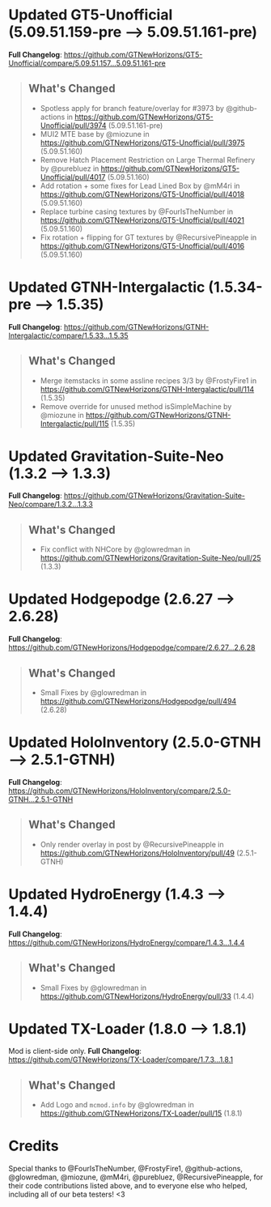 # Updated GT5-Unofficial (5.09.51.159-pre -->  5.09.51.161-pre)
**Full Changelog**: https://github.com/GTNewHorizons/GT5-Unofficial/compare/5.09.51.157...5.09.51.161-pre
>## What's Changed
> * Spotless apply for branch feature/overlay for #3973 by @github-actions in https://github.com/GTNewHorizons/GT5-Unofficial/pull/3974 (5.09.51.161-pre)
> * MUI2 MTE base by @miozune in https://github.com/GTNewHorizons/GT5-Unofficial/pull/3975 (5.09.51.160)
> * Remove Hatch Placement Restriction on Large Thermal Refinery by @purebluez in https://github.com/GTNewHorizons/GT5-Unofficial/pull/4017 (5.09.51.160)
> * Add rotation + some fixes for Lead Lined Box by @mM4ri in https://github.com/GTNewHorizons/GT5-Unofficial/pull/4018 (5.09.51.160)
> * Replace turbine casing textures by @FourIsTheNumber in https://github.com/GTNewHorizons/GT5-Unofficial/pull/4021 (5.09.51.160)
> * Fix rotation + flipping for GT textures by @RecursivePineapple in https://github.com/GTNewHorizons/GT5-Unofficial/pull/4016 (5.09.51.160)
>

# Updated GTNH-Intergalactic (1.5.34-pre -->  1.5.35)
**Full Changelog**: https://github.com/GTNewHorizons/GTNH-Intergalactic/compare/1.5.33...1.5.35
>## What's Changed
> * Merge itemstacks in some assline recipes 3/3 by @FrostyFire1 in https://github.com/GTNewHorizons/GTNH-Intergalactic/pull/114 (1.5.35)
> * Remove override for unused method isSimpleMachine by @miozune in https://github.com/GTNewHorizons/GTNH-Intergalactic/pull/115 (1.5.35)
>

# Updated Gravitation-Suite-Neo (1.3.2 -->  1.3.3)
**Full Changelog**: https://github.com/GTNewHorizons/Gravitation-Suite-Neo/compare/1.3.2...1.3.3
>## What's Changed
> * Fix conflict with NHCore by @glowredman in https://github.com/GTNewHorizons/Gravitation-Suite-Neo/pull/25 (1.3.3)
>

# Updated Hodgepodge (2.6.27 -->  2.6.28)
**Full Changelog**: https://github.com/GTNewHorizons/Hodgepodge/compare/2.6.27...2.6.28
>## What's Changed
> * Small Fixes by @glowredman in https://github.com/GTNewHorizons/Hodgepodge/pull/494 (2.6.28)
>

# Updated HoloInventory (2.5.0-GTNH -->  2.5.1-GTNH)
**Full Changelog**: https://github.com/GTNewHorizons/HoloInventory/compare/2.5.0-GTNH...2.5.1-GTNH
>## What's Changed
> * Only render overlay in post by @RecursivePineapple in https://github.com/GTNewHorizons/HoloInventory/pull/49 (2.5.1-GTNH)
>

# Updated HydroEnergy (1.4.3 -->  1.4.4)
**Full Changelog**: https://github.com/GTNewHorizons/HydroEnergy/compare/1.4.3...1.4.4
>## What's Changed
> * Small Fixes by @glowredman in https://github.com/GTNewHorizons/HydroEnergy/pull/33 (1.4.4)
>

# Updated TX-Loader (1.8.0 -->  1.8.1)
Mod is client-side only.
**Full Changelog**: https://github.com/GTNewHorizons/TX-Loader/compare/1.7.3...1.8.1
>## What's Changed
> * Add Logo and `mcmod.info` by @glowredman in https://github.com/GTNewHorizons/TX-Loader/pull/15 (1.8.1)
>

# Credits
Special thanks to @FourIsTheNumber, @FrostyFire1, @github-actions, @glowredman, @miozune, @mM4ri, @purebluez, @RecursivePineapple, for their code contributions listed above, and to everyone else who helped, including all of our beta testers! <3